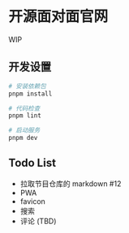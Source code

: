 # 开源面对面官网

WIP

## 开发设置

```bash
# 安装依赖包
pnpm install

# 代码检查
pnpm lint

# 启动服务
pnpm dev
```

## Todo List

- 拉取节目仓库的 markdown #12
- PWA
- favicon
- 搜索
- 评论 (TBD)
